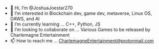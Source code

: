- 👋 Hi, I’m @JoshuaJoestar270
- 👀 I’m interested in Blockchain dev, game dev, metaverse, Linux OS, DAWS, and AI
- 🌱 I’m currently learning ... C++, Python, JS
- 💞️ I’m looking to collaborate on ... Various Games to be released by Charlemagne Entertainment
- 📫 How to reach me ... CharlemagneEntertainment@protonmail.com

<!---
JoshuaJoestar270/JoshuaJoestar270 is a ✨ special ✨ repository because its `README.md` (this file) appears on your GitHub profile.
You can click the Preview link to take a look at your changes.
--->
